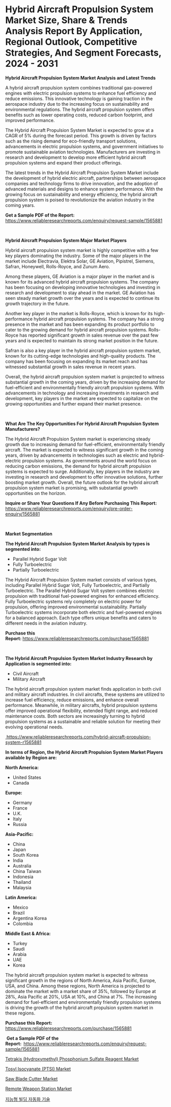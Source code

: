 <p><h1>Hybrid Aircraft Propulsion System Market Size, Share & Trends Analysis Report By Application, Regional Outlook, Competitive Strategies, And Segment Forecasts, 2024 - 2031</h1></p><p><strong>Hybrid Aircraft Propulsion System Market Analysis and Latest Trends</strong></p>
<p><p>A hybrid aircraft propulsion system combines traditional gas-powered engines with electric propulsion systems to enhance fuel efficiency and reduce emissions. This innovative technology is gaining traction in the aerospace industry due to the increasing focus on sustainability and environmental regulations. The hybrid aircraft propulsion system offers benefits such as lower operating costs, reduced carbon footprint, and improved performance.</p><p>The Hybrid Aircraft Propulsion System Market is expected to grow at a CAGR of 5% during the forecast period. This growth is driven by factors such as the rising demand for eco-friendly transport solutions, advancements in electric propulsion systems, and government initiatives to promote sustainable aviation technologies. Manufacturers are investing in research and development to develop more efficient hybrid aircraft propulsion systems and expand their product offerings.</p><p>The latest trends in the Hybrid Aircraft Propulsion System Market include the development of hybrid electric aircraft, partnerships between aerospace companies and technology firms to drive innovation, and the adoption of advanced materials and designs to enhance system performance. With the growing focus on sustainability and energy efficiency, the hybrid aircraft propulsion system is poised to revolutionize the aviation industry in the coming years.</p></p>
<p><strong>Get a Sample PDF of the Report:&nbsp;</strong> <a href="https://www.reliableresearchreports.com/enquiry/request-sample/1565881">https://www.reliableresearchreports.com/enquiry/request-sample/1565881</a></p>
<p>&nbsp;</p>
<p><strong>Hybrid Aircraft Propulsion System Major Market Players</strong></p>
<p><p>Hybrid aircraft propulsion system market is highly competitive with a few key players dominating the industry. Some of the major players in the market include Electravia, Elektra Solar, GE Aviation, Pipistrel, Siemens, Safran, Honeywell, Rolls-Royce, and Zunum Aero.</p><p>Among these players, GE Aviation is a major player in the market and is known for its advanced hybrid aircraft propulsion systems. The company has been focusing on developing innovative technologies and investing in research and development to stay ahead in the market. GE Aviation has seen steady market growth over the years and is expected to continue its growth trajectory in the future.</p><p>Another key player in the market is Rolls-Royce, which is known for its high-performance hybrid aircraft propulsion systems. The company has a strong presence in the market and has been expanding its product portfolio to cater to the growing demand for hybrid aircraft propulsion systems. Rolls-Royce has reported significant growth in sales revenue over the past few years and is expected to maintain its strong market position in the future.</p><p>Safran is also a key player in the hybrid aircraft propulsion system market, known for its cutting-edge technologies and high-quality products. The company has been focusing on expanding its market reach and has witnessed substantial growth in sales revenue in recent years.</p><p>Overall, the hybrid aircraft propulsion system market is projected to witness substantial growth in the coming years, driven by the increasing demand for fuel-efficient and environmentally friendly aircraft propulsion systems. With advancements in technology and increasing investments in research and development, key players in the market are expected to capitalize on the growing opportunities and further expand their market presence.</p></p>
<p>&nbsp;</p>
<p><strong>What Are The Key Opportunities For Hybrid Aircraft Propulsion System Manufacturers?</strong></p>
<p><p>The Hybrid Aircraft Propulsion System market is experiencing steady growth due to increasing demand for fuel-efficient, environmentally friendly aircraft. The market is expected to witness significant growth in the coming years, driven by advancements in technologies such as electric and hybrid-electric propulsion systems. As governments around the world focus on reducing carbon emissions, the demand for hybrid aircraft propulsion systems is expected to surge. Additionally, key players in the industry are investing in research and development to offer innovative solutions, further boosting market growth. Overall, the future outlook for the hybrid aircraft propulsion system market is promising, with substantial growth opportunities on the horizon.</p></p>
<p><strong>Inquire or Share Your Questions If Any Before Purchasing This Report:</strong> <a href="https://www.reliableresearchreports.com/enquiry/pre-order-enquiry/1565881">https://www.reliableresearchreports.com/enquiry/pre-order-enquiry/1565881</a></p>
<p>&nbsp;</p>
<p><strong>Market Segmentation</strong></p>
<p><strong>The Hybrid Aircraft Propulsion System Market Analysis by types is segmented into:</strong></p>
<p><ul><li>Parallel Hybrid Sugar Volt</li><li>Fully Turboelectric</li><li>Partially Turboelectric</li></ul></p>
<p><p>The Hybrid Aircraft Propulsion System market consists of various types, including Parallel Hybrid Sugar Volt, Fully Turboelectric, and Partially Turboelectric. The Parallel Hybrid Sugar Volt system combines electric propulsion with traditional fuel-powered engines for enhanced efficiency. Fully Turboelectric systems rely completely on electric power for propulsion, offering improved environmental sustainability. Partially Turboelectric systems incorporate both electric and fuel-powered engines for a balanced approach. Each type offers unique benefits and caters to different needs in the aviation industry.</p></p>
<p><strong>Purchase this Report:&nbsp;</strong><a href="https://www.reliableresearchreports.com/purchase/1565881">https://www.reliableresearchreports.com/purchase/1565881</a></p>
<p>&nbsp;</p>
<p><strong>The Hybrid Aircraft Propulsion System Market Industry Research by Application is segmented into:</strong></p>
<p><ul><li>Civil Aircraft</li><li>Military Aircraft</li></ul></p>
<p><p>The hybrid aircraft propulsion system market finds application in both civil and military aircraft industries. In civil aircrafts, these systems are utilized to increase fuel efficiency, reduce emissions, and enhance overall performance. Meanwhile, in military aircrafts, hybrid propulsion systems offer improved operational flexibility, extended flight range, and reduced maintenance costs. Both sectors are increasingly turning to hybrid propulsion systems as a sustainable and reliable solution for meeting their evolving operational needs.</p></p>
<p><a href="https://www.reliableresearchreports.com/hybrid-aircraft-propulsion-system-r1565881">&nbsp;https://www.reliableresearchreports.com/hybrid-aircraft-propulsion-system-r1565881</a></p>
<p><strong>In terms of Region, the Hybrid Aircraft Propulsion System Market Players available by Region are:</strong></p>
<p>
    <p> <strong> North America: </strong>
        <ul>
            <li>United States</li>
            <li>Canada</li>
        </ul>
        </p> 
    <p> <strong> Europe: </strong>
        <ul>
            <li>Germany</li>
            <li>France</li>
            <li>U.K.</li>
            <li>Italy</li>
            <li>Russia</li>
        </ul>
        </p> 
    <p> <strong> Asia-Pacific: </strong>
        <ul>
            <li>China</li>
            <li>Japan</li>
            <li>South Korea</li>
            <li>India</li>
            <li>Australia</li>
            <li>China Taiwan</li>
            <li>Indonesia</li>
            <li>Thailand</li>
            <li>Malaysia</li>
        </ul>
        </p> 
    <p> <strong> Latin America: </strong>
        <ul>
            <li>Mexico</li>
            <li>Brazil</li>
            <li>Argentina Korea</li>
            <li>Colombia</li>
        </ul>
        </p> 
    <p> <strong> Middle East & Africa: </strong>
        <ul>
            <li>Turkey</li>
            <li>Saudi</li>
            <li>Arabia</li>
            <li>UAE</li>
            <li>Korea</li>
        </ul>
    </p>
    </p>
<p><p>The hybrid aircraft propulsion system market is expected to witness significant growth in the regions of North America, Asia Pacific, Europe, USA, and China. Among these regions, North America is projected to dominate the market with a market share of 35%, followed by Europe at 28%, Asia Pacific at 20%, USA at 10%, and China at 7%. The increasing demand for fuel-efficient and environmentally friendly propulsion systems is driving the growth of the hybrid aircraft propulsion system market in these regions.</p></p>
<p><strong>Purchase this Report: </strong><a href="https://www.reliableresearchreports.com/purchase/1565881">https://www.reliableresearchreports.com/purchase/1565881</a></p>
<p>&nbsp;<strong>Get a Sample PDF of the Report:&nbsp;&nbsp;</strong><a href="https://www.reliableresearchreports.com/enquiry/request-sample/1565881">https://www.reliableresearchreports.com/enquiry/request-sample/1565881</a></p>
<p><strong></strong></p>
<p><p><a href="https://www.linkedin.com/pulse/tetrakis-hydroxymethyl-phosphonium-sulfate-reagent-market-size-vdvvc?trackingId=4amZl%2FDuInKsm7iAQiI%2BEQ%3D%3D">Tetrakis (Hydroxymethyl) Phosphonium Sulfate Reagent Market</a></p><p><a href="https://www.linkedin.com/pulse/tosyl-isocyanate-ptsi-market-research-report-provides-critical-43ufc?trackingId=X5FPdL%2FbE1LixvcYHLyX7g%3D%3D">Tosyl Isocyanate (PTSI) Market</a></p><p><a href="https://view.publitas.com/reportprime-1/saw-blade-cutter-market-analysis-and-sze-forecasted-for-period-from-2024-to-2031/">Saw Blade Cutter Market</a></p><p><a href="https://github.com/Airanohannonzb68e5pb53oc1/Market-Research-Report-List-2/blob/main/remote-weapon-station-market.md">Remote Weapon Station Market</a></p><p><a href="https://github.com/JeromeRtyau89966/Market-Research-Report-List-1/blob/main/582724624869.md">지능형 빌딩 자동화 기술</a></p></p>
